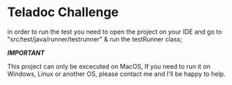 # Teladoc Challenge


in order to run the test you need to open the project on your IDE and go to "src/test/java/runner/testrunner" & run the testRunner class;

***IMPORTANT***

This project can only be excecuted on MacOS, If you need to run it on Windows, Linux or another OS, please contact me and I'll be happy to help.
